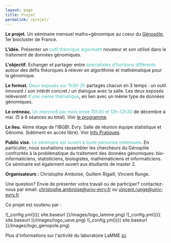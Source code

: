```yaml
---
layout: page
title: Projet
permalink: /projet/
---
```


**Le projet.** Un séminaire mensuel maths+génomique au coeur du [Génopôle](https://www.genopole.fr/), 1er biocluster de France.

**L'idée.** Présenter un <span style="color:rgb(75, 182, 180)">outil théorique algo/math</span> novateur et son utilisé dans le traitement de données génomiques.

**L'objectif.** Echanger et partager entre <span style="color:rgb(75, 182, 180)">spécialistes d’horizons différents</span> autour des défis théoriques à relever en algorithmie et mathématique pour la génomique.

**Le format.** <span style="color:rgb(75, 182, 180)">Deux exposés sur 1h30-2h</span> partagés chacun en 3 temps : un outil innovant / son intérêt concret / un dialogue avec la salle. Les deux exposés relèveront <span style="color:rgb(75, 182, 180)">d'une même thématique</span>, en lien avec un même type de données génomiques.

**Le créneau.** <span style="color:rgb(75, 182, 180)">Un mercredi par mois entre 10h30 et 12h-12h30</span> de décembre à mai. (5 à 6 séances au total). Voir [le programme](exposes.md).

**Le lieu.**  4ème étage de l’IBGBI. Evry. Salle de réunion équipe statistique et Génome. (bâtiment en accès libre). Voir [Info Pratiques](infos.md).

**Public visé.** <span style="color:rgb(75, 182, 180)">Le séminaire est ouvert à toute personne intéressée</span>. En particulier, nous souhaitons rassembler les chercheurs du Génopôle confrontés à la problématique du traitement des données génomiques: bio-informaticiens, statisticiens, biologistes, mathématiciens et informaticiens. Ce séminaire est également ouvert aux étudiants de master 2.

**Organisateurs :** Christophe Amboise, Guillem Rigaill, Vincent Runge.

Une question? Envie de présenter votre travail ou de participer? contactez-nous par email: 
christophe.ambroise@univ-evry.fr ou vincent.runge@univ-evry.fr

Ce projet est soutenu par :

![_config.yml]({{ site.baseurl }}/images/logo_lamme.png)
![_config.yml]({{ site.baseurl }}/images/logo_ueve.png)
![_config.yml]({{ site.baseurl }}/images/logo_genopole.png)

Plus d'informations sur l'activité du laboratoire LaMME [ici](http://www.math-evry.cnrs.fr/doku.php)

